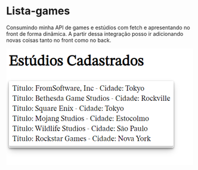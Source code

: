 # Lista-games
Consumindo minha API de games e estúdios com fetch e apresentando no front de forma dinâmica.
A partir dessa integração posso ir adicionando novas coisas tanto no front como no back.


![alt text](img/imgTwo.PNG)
